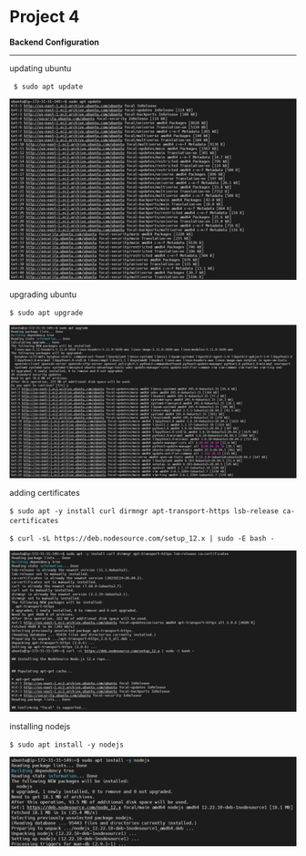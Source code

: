 # Project 4

**Backend Configuration**
___

updating ubuntu

` $ sudo apt update`

![](images/update1.png)

upgrading ubuntu

`$ sudo apt upgrade`

![](images/upgrade2.png)

adding certificates

`$ sudo apt -y install curl dirmngr apt-transport-https lsb-release ca-certificates`

`$ curl -sL https://deb.nodesource.com/setup_12.x | sudo -E bash -`

![](images/certs3.png)

installing nodejs

`$ sudo apt install -y nodejs`

![](images/nodeinstall4.png)